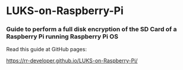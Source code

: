 # LUKS-on-Raspberry-Pi
### Guide to perform a full disk encryption of the SD Card of a Raspberry Pi running Raspberry Pi OS

Read this guide at GitHub pages:

<https://rr-developer.github.io/LUKS-on-Raspberry-Pi/>
